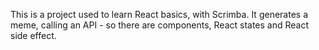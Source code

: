 This is a project used to learn React basics, with Scrimba.
It generates a meme, calling an API - so there are components, React states and React side effect.
